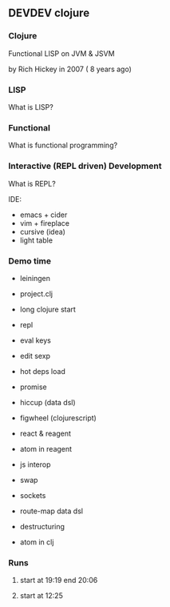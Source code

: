 ## DEVDEV clojure

### Clojure

Functional LISP on JVM & JSVM

by Rich Hickey in 2007 ( 8 years ago)


### LISP

What is LISP?


### Functional

What is functional programming?


### Interactive (REPL driven) Development

What is REPL?

IDE:

* emacs + cider
* vim + fireplace
* cursive (idea)
* light table


### Demo time

* leiningen
* project.clj
* long clojure start
* repl
* eval keys
* edit sexp
* hot deps load
* promise
* hiccup (data dsl)
* figwheel (clojurescript)
* react & reagent
* atom in reagent
* js interop
* swap

* sockets
* route-map data dsl

* destructuring

* atom in clj


### Runs

1.
    start at 19:19
    end 20:06

2.
    start at 12:25
